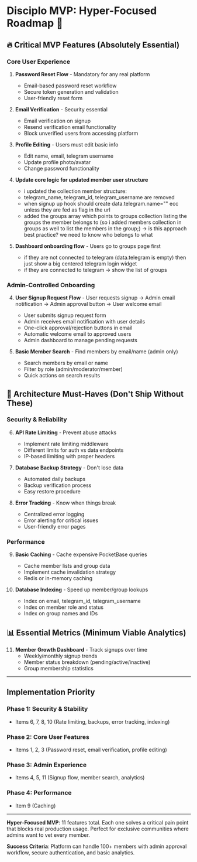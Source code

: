 # Disciplo MVP: Hyper-Focused Roadmap 🎯

## 🔥 **Critical MVP Features** (Absolutely Essential)

### **Core User Experience**
1. **Password Reset Flow** - Mandatory for any real platform
   - Email-based password reset workflow
   - Secure token generation and validation
   - User-friendly reset form

2. **Email Verification** - Security essential
   - Email verification on signup
   - Resend verification email functionality
   - Block unverified users from accessing platform

3. **Profile Editing** - Users must edit basic info
   - Edit name, email, telegram username
   - Update profile photo/avatar
   - Change password functionality

4. **Update core logic for updated member user structure**
   - i updated the collection member structure:
   - telegram_name, telegram_id, telegram_username are removed
   - when signup up hook should create data.telegram.name="" ecc unless they are fed as flag in the url
   - added the groups array which points to groups collection listing the groups the member belongs to (so i added members collection in groups as well to list the members in the group;) -> is this approach best practice? we need to know who belongs to what

4. **Dashboard onboarding flow** - Users go to groups page first
   - if they are not connected to telegram (data.telegram is empty) then just show a big centered telegram login widget
   - if they are connected to telegram -> show the list of groups

### **Admin-Controlled Onboarding**
4. **User Signup Request Flow** - User requests signup → Admin email notification → Admin approval button → User welcome email
   - User submits signup request form
   - Admin receives email notification with user details
   - One-click approval/rejection buttons in email
   - Automatic welcome email to approved users
   - Admin dashboard to manage pending requests

5. **Basic Member Search** - Find members by email/name (admin only)
   - Search members by email or name
   - Filter by role (admin/moderator/member)
   - Quick actions on search results

## 🎯 **Architecture Must-Haves** (Don't Ship Without These)

### **Security & Reliability**
6. **API Rate Limiting** - Prevent abuse attacks
   - Implement rate limiting middleware
   - Different limits for auth vs data endpoints
   - IP-based limiting with proper headers

7. **Database Backup Strategy** - Don't lose data
   - Automated daily backups
   - Backup verification process
   - Easy restore procedure

8. **Error Tracking** - Know when things break
   - Centralized error logging
   - Error alerting for critical issues
   - User-friendly error pages

### **Performance**
9. **Basic Caching** - Cache expensive PocketBase queries
   - Cache member lists and group data
   - Implement cache invalidation strategy
   - Redis or in-memory caching

10. **Database Indexing** - Speed up member/group lookups
    - Index on email, telegram_id, telegram_username
    - Index on member role and status
    - Index on group names and IDs

## 📊 **Essential Metrics** (Minimum Viable Analytics)

11. **Member Growth Dashboard** - Track signups over time
    - Weekly/monthly signup trends
    - Member status breakdown (pending/active/inactive)
    - Group membership statistics

---

## **Implementation Priority**

### **Phase 1: Security & Stability**
- Items 6, 7, 8, 10 (Rate limiting, backups, error tracking, indexing)

### **Phase 2: Core User Features**
- Items 1, 2, 3 (Password reset, email verification, profile editing)

### **Phase 3: Admin Experience**
- Items 4, 5, 11 (Signup flow, member search, analytics)

### **Phase 4: Performance**
- Item 9 (Caching)

---

**Hyper-Focused MVP**: 11 features total. Each one solves a critical pain point that blocks real production usage. Perfect for exclusive communities where admins want to vet every member.

**Success Criteria**: Platform can handle 100+ members with admin approval workflow, secure authentication, and basic analytics.